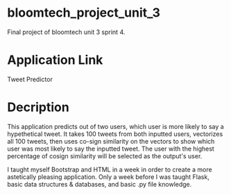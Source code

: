# bloomtech_project_unit_3
Final project of bloomtech unit 3 sprint 4.

# Application Link
Tweet Predictor

# Decription
This application predicts out of two users, which user is more likely to say a hypethetical tweet. It takes 100 tweets from both inputted users, vectorizes all 100 tweets, then uses co-sign similarity on the vectors to show which user was most likely to say the inputted tweet. The user with the highest percentage of cosign similarity will be selected as the output's user.

I taught myself Bootstrap and HTML in a week in order to create a more astetically pleasing application. Only a week before I was taught Flask, basic data structures & databases, and basic .py file knowledge.
